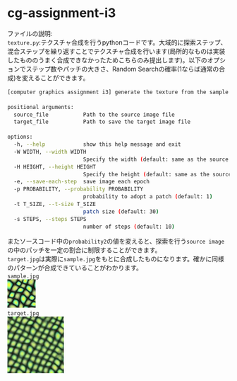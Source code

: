 # cg-assignment-i3
ファイルの説明:  
`texture.py`:テクスチャ合成を行うpythonコードです。大域的に探索ステップ、混合ステップを繰り返すことでテクスチャ合成を行います(局所的なものは実装したもののうまく合成できなかったためこちらのみ提出します)。以下のオプションでステップ数やパッチの大きさ、Random Searchの確率($1$ならば通常の合成)を変えることができます。
```bash
[computer graphics assignment i3] generate the texture from the sample source image

positional arguments:
  source_file           Path to the source image file
  target_file           Path to save the target image file

options:
  -h, --help            show this help message and exit
  -W WIDTH, --width WIDTH
                        Specify the width (default: same as the source file)
  -H HEIGHT, --height HEIGHT
                        Specify the height (default: same as the source file)
  -e, --save-each-step  save image each epoch
  -p PROBABILITY, --probability PROBABILITY
                        probability to adopt a patch (default: 1)
  -t T_SIZE, --t-size T_SIZE
                        patch size (default: 30)
  -s STEPS, --steps STEPS
                        number of steps (default: 10)
```
またソースコード中の`probability2`の値を変えると、探索を行う`source image`の中のパッチを一定の割合に制限することができます。  
`target.jpg`は実際に`sample.jpg`をもとに合成したものになります。確かに同様のパターンが合成できていることがわかります。  
`sample.jpg`  
![source image](sample.jpg "source image")    
`target.jpg`  
![target image](target.jpg "target image")　  
